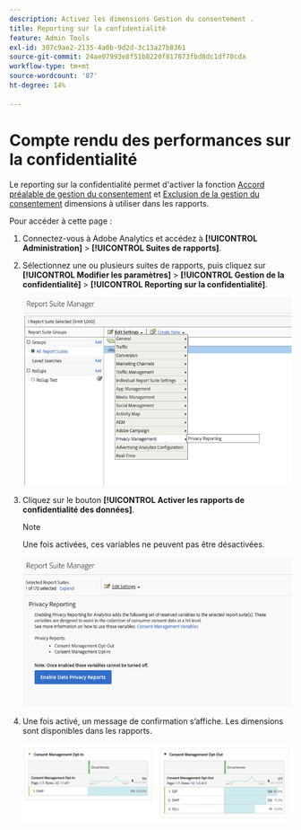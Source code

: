 ```yaml
---
description: Activez les dimensions Gestion du consentement .
title: Reporting sur la confidentialité
feature: Admin Tools
exl-id: 307c9ae2-2135-4a0b-9d2d-3c13a27b8361
source-git-commit: 24ae07993e8f51b8220f817873fbd8dc1df70cda
workflow-type: tm+mt
source-wordcount: '87'
ht-degree: 14%

---
```


# Compte rendu des performances sur la confidentialité

Le reporting sur la confidentialité permet d&#39;activer la fonction [Accord préalable de gestion du consentement](/help/components/dimensions/cm-opt-in.md) et [Exclusion de la gestion du consentement](/help/components/dimensions/cm-opt-out.md) dimensions à utiliser dans les rapports.

Pour accéder à cette page :

1. Connectez-vous à Adobe Analytics et accédez à **[!UICONTROL Administration]** > **[!UICONTROL Suites de rapports]**.
1. Sélectionnez une ou plusieurs suites de rapports, puis cliquez sur **[!UICONTROL Modifier les paramètres]** > **[!UICONTROL Gestion de la confidentialité]** > **[!UICONTROL Reporting sur la confidentialité]**.

   ![Modifier les paramètres](assets/rsm-privacy-select.png)

1. Cliquez sur le bouton **[!UICONTROL Activer les rapports de confidentialité des données]**.

   >[!NOTE]
   >
   >Une fois activées, ces variables ne peuvent pas être désactivées.

   ![Activer](assets/rsm-privacy-enable.png)

1. Une fois activé, un message de confirmation s’affiche. Les dimensions sont disponibles dans les rapports.

   ![Rapport](assets/consent-management.png)
